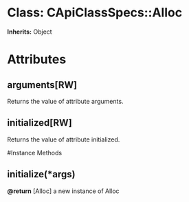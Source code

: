 # Class: CApiClassSpecs::Alloc
**Inherits:** Object
    



# Attributes
## arguments[RW] [](#attribute-i-arguments)
Returns the value of attribute arguments.

## initialized[RW] [](#attribute-i-initialized)
Returns the value of attribute initialized.


#Instance Methods
## initialize(*args) [](#method-i-initialize)

**@return** [Alloc] a new instance of Alloc

